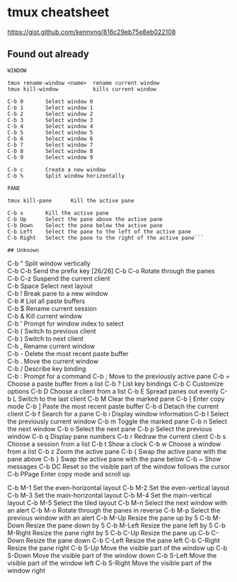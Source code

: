 # tmux cheatsheet

https://gist.github.com/kennyng/816c29eb75e8eb022108

## Found out already

```
WINDOW

tmux rename-window <name>  rename current window
tmux kill-window           kills current window
 
C-b 0       Select window 0                                                                                                                                                                                                                   
C-b 1       Select window 1                                                                                                                                                                                                                   
C-b 2       Select window 2                                                                                                                                                                                                                   
C-b 3       Select window 3                                                                                                                                                                                                                   
C-b 4       Select window 4                                                                                                                                                                                                                   
C-b 5       Select window 5                                                                                                                                                                                                                   
C-b 6       Select window 6                                                                                                                                                                                                                   
C-b 7       Select window 7                                                                                                                                                                                                                   
C-b 8       Select window 8                                                                                                                                                                                                                   
C-b 9       Select window 9                                                                                                                                                                                                                   

C-b c       Create a new window
C-b %       Split window horizontally
      
PANE                                                                                                                                                                                                   

tmux kill-pane      Kill the active pane

C-b x       Kill the active pane
C-b Up      Select the pane above the active pane
C-b Down    Select the pane below the active pane
C-b Left    Select the pane to the left of the active pane
C-b Right   Select the pane to the right of the active pane```

## Unknown

```
C-b "       Split window vertically                                                                                                                                                                                                           
C-b C-b     Send the prefix key                                                                                                                                                                                                        [26/26]
C-b C-o     Rotate through the panes                                                                                                                                                                                                          
C-b C-z     Suspend the current client                                                                                                                                                                                                        
C-b Space   Select next layout                                                                                                                                                                                                                
C-b !       Break pane to a new window                                                                                                                                                                                                        
C-b #       List all paste buffers                                                                                                                                                                                                            
C-b $       Rename current session                                                                                                                                                                                                            
C-b &       Kill current window                                                                                                                                                                                                               
C-b '       Prompt for window index to select                                                                                                                                                                                                 
C-b (       Switch to previous client                                                                                                                                                                                                         
C-b )       Switch to next client                                                                                                                                                                                                             
C-b ,       Rename current window                                                                                                                                                                                                             
C-b -       Delete the most recent paste buffer                                                                                                                                                                                               
C-b .       Move the current window                                                                                                                                                                                                           
C-b /       Describe key binding                                                                                                                                                                                                              
C-b :       Prompt for a command
C-b ;       Move to the previously active pane
C-b =       Choose a paste buffer from a list
C-b ?       List key bindings
C-b C       Customize options
C-b D       Choose a client from a list
C-b E       Spread panes out evenly
C-b L       Switch to the last client
C-b M       Clear the marked pane
C-b [       Enter copy mode
C-b ]       Paste the most recent paste buffer
C-b d       Detach the current client
C-b f       Search for a pane
C-b i       Display window information
C-b l       Select the previously current window
C-b m       Toggle the marked pane
C-b n       Select the next window
C-b o       Select the next pane
C-b p       Select the previous window
C-b q       Display pane numbers
C-b r       Redraw the current client
C-b s       Choose a session from a list
C-b t       Show a clock
C-b w       Choose a window from a list
C-b z       Zoom the active pane
C-b {       Swap the active pane with the pane above
C-b }       Swap the active pane with the pane below
C-b ~       Show messages
C-b DC      Reset so the visible part of the window follows the cursor
C-b PPage   Enter copy mode and scroll up

C-b M-1     Set the even-horizontal layout
C-b M-2     Set the even-vertical layout
C-b M-3     Set the main-horizontal layout
C-b M-4     Set the main-vertical layout
C-b M-5     Select the tiled layout
C-b M-n     Select the next window with an alert
C-b M-o     Rotate through the panes in reverse
C-b M-p     Select the previous window with an alert
C-b M-Up    Resize the pane up by 5
C-b M-Down  Resize the pane down by 5
C-b M-Left  Resize the pane left by 5
C-b M-Right Resize the pane right by 5
C-b C-Up    Resize the pane up
C-b C-Down  Resize the pane down
C-b C-Left  Resize the pane left
C-b C-Right Resize the pane right
C-b S-Up    Move the visible part of the window up
C-b S-Down  Move the visible part of the window down
C-b S-Left  Move the visible part of the window left
C-b S-Right Move the visible part of the window right

```